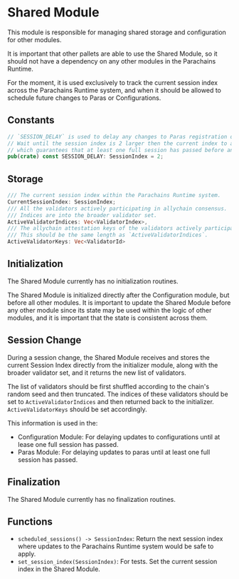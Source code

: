 # Shared Module

This module is responsible for managing shared storage and configuration for other modules.

It is important that other pallets are able to use the Shared Module, so it should not have a
dependency on any other modules in the Parachains Runtime.

For the moment, it is used exclusively to track the current session index across the Parachains
Runtime system, and when it should be allowed to schedule future changes to Paras or Configurations.

## Constants

```rust
// `SESSION_DELAY` is used to delay any changes to Paras registration or configurations.
// Wait until the session index is 2 larger then the current index to apply any changes,
// which guarantees that at least one full session has passed before any changes are applied.
pub(crate) const SESSION_DELAY: SessionIndex = 2;
```

## Storage

```rust
/// The current session index within the Parachains Runtime system.
CurrentSessionIndex: SessionIndex;
/// All the validators actively participating in allychain consensus.
/// Indices are into the broader validator set.
ActiveValidatorIndices: Vec<ValidatorIndex>,
/// The allychain attestation keys of the validators actively participating in allychain consensus.
/// This should be the same length as `ActiveValidatorIndices`.
ActiveValidatorKeys: Vec<ValidatorId>
```

## Initialization

The Shared Module currently has no initialization routines.

The Shared Module is initialized directly after the Configuration module, but before all other
modules. It is important to update the Shared Module before any other module since its state may be
used within the logic of other modules, and it is important that the state is consistent across
them.

## Session Change

During a session change, the Shared Module receives and stores the current Session Index directly from the initializer module, along with the broader validator set, and it returns the new list of validators.

The list of validators should be first shuffled according to the chain's random seed and then truncated. The indices of these validators should be set to `ActiveValidatorIndices` and then returned back to the initializer. `ActiveValidatorKeys` should be set accordingly.

This information is used in the:

* Configuration Module: For delaying updates to configurations until at lease one full session has
  passed.
* Paras Module: For delaying updates to paras until at least one full session has passed.

## Finalization

The Shared Module currently has no finalization routines.

## Functions

* `scheduled_sessions() -> SessionIndex`: Return the next session index where updates to the
  Parachains Runtime system would be safe to apply.
* `set_session_index(SessionIndex)`: For tests. Set the current session index in the Shared Module.
